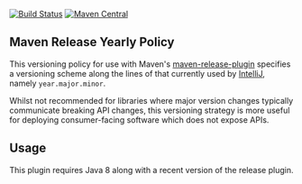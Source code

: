 [![Build Status](https://travis-ci.org/ncredinburgh/maven-release-yearly-policy.svg?branch=master)](https://travis-ci.org/ncredinburgh/maven-release-yearly-policy) [![Maven Central](https://maven-badges.herokuapp.com/maven-central/com.ncredinburgh/maven-release-yearly-policy/badge.svg)](https://maven-badges.herokuapp.com/maven-central/com.ncredinburgh/maven-release-yearly-policy)

Maven Release Yearly Policy
---------------------------

This versioning policy for use with Maven's 
[maven-release-plugin](http://maven.apache.org/maven-release/maven-release-plugin/) 
specifies a versioning scheme along the lines of that currently used 
by [IntelliJ](https://www.jetbrains.com/idea/download/previous.html), namely `year.major.minor`.  

Whilst not recommended for libraries where major version changes 
typically communicate breaking API changes, this versioning 
strategy is more useful for deploying consumer-facing software 
which does not expose APIs.

## Usage

This plugin requires Java 8 along with a recent version of the release plugin.
